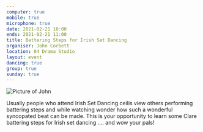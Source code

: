 ```yaml
---
computer: true
mobile: true
microphone: true
date: 2021-02-21 10:00
ends: 2021-02-21 11:00
title: Battering Steps for Irish Set Dancing
organiser: John Corbett
location: 04 Drama Studio
layout: event
dancing: true
group: true
sunday: true
---
```

![Picture of John]({{site.baseurl}}/assets/event_irish_battering.jpg)

Usually people who attend Irish Set Dancing ceilis view others performing battering steps and while watching wonder how such a wonderful syncopated beat can be made.
This is your opportunity to learn some Clare battering steps for Irish set dancing .... and wow your pals!
